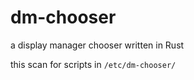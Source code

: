 # dm-chooser
a display manager chooser written in Rust

this scan for scripts in ``/etc/dm-chooser/``
